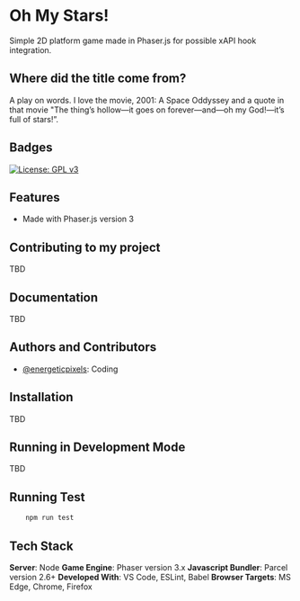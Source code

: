 # Oh My Stars!

Simple 2D platform game made in Phaser.js for possible xAPI hook integration.

## Where did the title come from?

A play on words. I love the movie, 2001: A Space Oddyssey and a quote in that movie "The thing’s hollow—it goes on forever—and—oh my God!—it’s full of stars!”.

## Badges
[![License: GPL v3](https://img.shields.io/badge/License-GPLv3-blue.svg)](https://www.gnu.org/licenses/gpl-3.0)

## Features

- Made with Phaser.js version 3

## Contributing to my project

TBD

## Documentation

TBD

## Authors and Contributors

- [@energeticpixels](https://github.com/EnergeticPixels): Coding

## Installation

TBD

## Running in Development Mode

TBD

## Running Test
```bash
    npm run test
```

## Tech Stack

**Server**: Node
**Game Engine**: Phaser version 3.x
**Javascript Bundler**: Parcel version 2.6+
**Developed With**: VS Code, ESLint, Babel
**Browser Targets**: MS Edge, Chrome, Firefox
